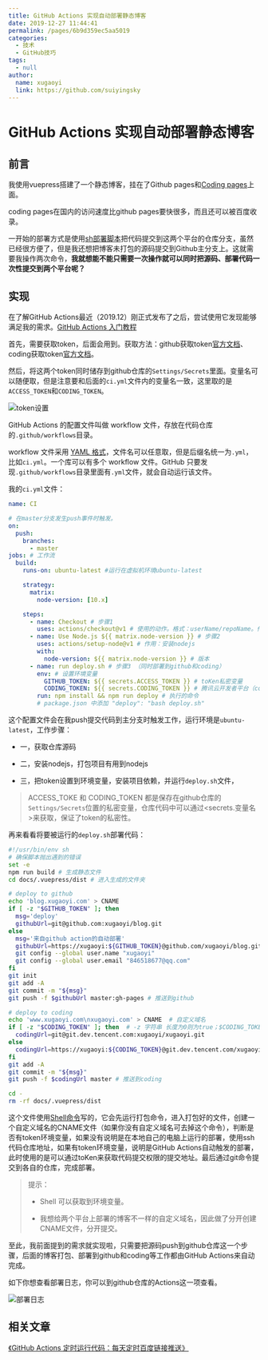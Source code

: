 ```yaml
---
title: GitHub Actions 实现自动部署静态博客
date: 2019-12-27 11:44:41
permalink: /pages/6b9d359ec5aa5019
categories: 
  - 技术
  - GitHub技巧
tags: 
  - null
author: 
  name: xugaoyi
  link: https://github.com/suiyingsky
---
```

#  GitHub Actions 实现自动部署静态博客

## 前言

我使用vuepress搭建了一个静态博客，挂在了Github pages和[Coding pages](https://dev.tencent.com/)上面。

coding pages在国内的访问速度比github pages要快很多，而且还可以被百度收录。

<!-- more -->

一开始的部署方式是使用[sh部署脚本](https://github.com/suiyingsky/vuepress-theme-vdoing/blob/master/deploy.sh)把代码提交到这两个平台的仓库分支，虽然已经很方便了，但是我还想把博客未打包的源码提交到Github主分支上。这就需要我操作两次命令，**我就想能不能只需要一次操作就可以同时把源码、部署代码一次性提交到两个平台呢？**



## 实现

在了解GitHub Actions最近（2019.12）刚正式发布了之后，尝试使用它发现能够满足我的需求。[GitHub Actions 入门教程](http://www.ruanyifeng.com/blog/2019/09/getting-started-with-github-actions.html?20191227113947#comment-last)



首先，需要获取token，后面会用到。获取方法：github获取token[官方文档](https://help.github.com/en/articles/creating-a-personal-access-token-for-the-command-line)、coding获取token[官方文档](https://dev.tencent.com/help/doc/account/access-token)。

然后，将这两个token同时储存到github仓库的`Settings/Secrets`里面。变量名可以随便取，但是注意要和后面的`ci.yml`文件内的变量名一致，这里取的是`ACCESS_TOKEN`和`CODING_TOKEN`。

![token设置](https://cdn.jsdelivr.net/gh/xugaoyi/image_store/blog/20200103124812.jpg 'token设置')

GitHub Actions 的配置文件叫做 workflow 文件，存放在代码仓库的`.github/workflows`目录。

workflow 文件采用 [YAML 格式](https://xugaoyi.com/pages/4e8444e2d534d14f/)，文件名可以任意取，但是后缀名统一为`.yml`，比如`ci.yml`。一个库可以有多个 workflow 文件。GitHub 只要发现`.github/workflows`目录里面有`.yml`文件，就会自动运行该文件。    

我的`ci.yml`文件：    

```yaml
name: CI

# 在master分支发生push事件时触发。
on: 
  push:
    branches:
      - master
jobs: # 工作流
  build:
    runs-on: ubuntu-latest #运行在虚拟机环境ubuntu-latest

    strategy:
      matrix:
        node-version: [10.x]

    steps: 
      - name: Checkout # 步骤1
        uses: actions/checkout@v1 # 使用的动作。格式：userName/repoName。作用：检出仓库，获取源码。 官方actions库：https://github.com/actions
      - name: Use Node.js ${{ matrix.node-version }} # 步骤2
        uses: actions/setup-node@v1 # 作用：安装nodejs
        with:
          node-version: ${{ matrix.node-version }} # 版本
      - name: run deploy.sh # 步骤3 （同时部署到github和coding）
        env: # 设置环境变量
          GITHUB_TOKEN: ${{ secrets.ACCESS_TOKEN }} # toKen私密变量
          CODING_TOKEN: ${{ secrets.CODING_TOKEN }} # 腾讯云开发者平台（coding）私密token
        run: npm install && npm run deploy # 执行的命令  
        # package.json 中添加 "deploy": "bash deploy.sh"
```

这个配置文件会在我push提交代码到主分支时触发工作，运行环境是`ubuntu-latest`，工作步骤：

* 一，获取仓库源码

* 二，安装nodejs，打包项目有用到nodejs
* 三，把token设置到环境变量，安装项目依赖，并运行`deploy.sh`文件，

> ACCESS_TOKE 和 CODING_TOKEN 都是保存在github仓库的`Settings/Secrets`位置的私密变量，仓库代码中可以通过<secrets.变量名>来获取，保证了token的私密性。



再来看看将要被运行的`deploy.sh`部署代码：

```sh
#!/usr/bin/env sh
# 确保脚本抛出遇到的错误
set -e
npm run build # 生成静态文件
cd docs/.vuepress/dist # 进入生成的文件夹

# deploy to github
echo 'blog.xugaoyi.com' > CNAME
if [ -z "$GITHUB_TOKEN" ]; then
  msg='deploy'
  githubUrl=git@github.com:xugaoyi/blog.git
else
  msg='来自github action的自动部署'
  githubUrl=https://xugaoyi:${GITHUB_TOKEN}@github.com/xugaoyi/blog.git
  git config --global user.name "xugaoyi"
  git config --global user.email "846518677@qq.com"
fi
git init
git add -A
git commit -m "${msg}"
git push -f $githubUrl master:gh-pages # 推送到github

# deploy to coding
echo 'www.xugaoyi.com\nxugaoyi.com' > CNAME  # 自定义域名
if [ -z "$CODING_TOKEN" ]; then  # -z 字符串 长度为0则为true；$CODING_TOKEN来自于github仓库`Settings/Secrets`设置的私密环境变量
  codingUrl=git@git.dev.tencent.com:xugaoyi/xugaoyi.git
else
  codingUrl=https://xugaoyi:${CODING_TOKEN}@git.dev.tencent.com/xugaoyi/xugaoyi.git
fi
git add -A
git commit -m "${msg}"
git push -f $codingUrl master # 推送到coding

cd -
rm -rf docs/.vuepress/dist
```

这个文件使用[Shell命令](https://ipcmen.com/)写的，它会先运行打包命令，进入打包好的文件，创建一个自定义域名的CNAME文件（如果你没有自定义域名可去掉这个命令），判断是否有token环境变量，如果没有说明是在本地自己的电脑上运行的部署，使用ssh代码仓库地址，如果有token环境变量，说明是GitHub Actions自动触发的部署，此时使用的是可以通过toKen来获取代码提交权限的提交地址。最后通过git命令提交到各自的仓库，完成部署。

> 提示：
>
> * Shell 可以获取到环境变量。
>
> * 我想给两个平台上部署的博客不一样的自定义域名，因此做了分开创建CNAME文件，分开提交。



至此，我前面提到的需求就实现啦，只需要把源码push到github仓库这一个步骤，后面的博客打包、部署到github和coding等工作都由GitHub Actions来自动完成。

如下你想查看部署日志，你可以到github仓库的Actions这一项查看。

![部署日志](https://cdn.jsdelivr.net/gh/xugaoyi/image_store/blog/20200103124813.png '部署日志')



## 相关文章

[《GitHub Actions 定时运行代码：每天定时百度链接推送》](https://xugaoyi.com/pages/f44d2f9ad04ab8d3/)

